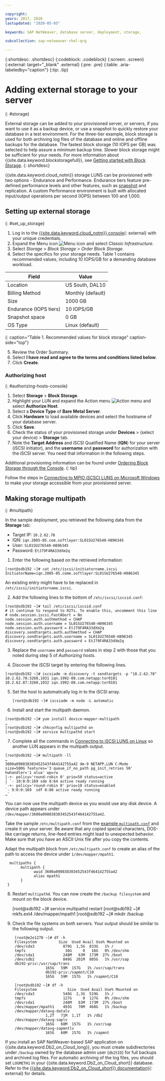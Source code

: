 ```yaml
---

copyright:
years: 2017, 2020
lastupdated: "2020-05-05"

keywords: SAP NetWeaver, database server, deployment, storage,

subcollection: sap-netweaver-rhel-qrg

---
```


{:shortdesc: .shortdesc}
{:codeblock: .codeblock}
{:screen: .screen}
{:external: target="_blank" .external}
{:pre: .pre}
{:table: .aria-labeledby="caption"}
{:tip: .tip}

# Adding external storage to your server
{: #storage}

External storage can be added to your provisioned server, or servers, if you want to use it as a backup device, or use a snapshot to quickly restore your database in a test environment. For the three-tier example, block storage is used for both archiving log files of the database and online and offline backups for the database. The fastest block storage (10 IOPS per GB) was selected to help assure a minimum backup time. Slower block storage might be sufficient for your needs. For more information about {{site.data.keyword.blockstoragefull}}, see [Getting started with Block Storage](/docs/BlockStorage?topic=BlockStorage-getting-started#getting-started).
{: shortdesc}

{{site.data.keyword.cloud_notm}} storage LUNS can be provisioned with two options - Endurance and Performance. Endurance tiers feature pre-defined performance levels and other features, such as [snapshot](/docs/BlockStorage?topic=BlockStorage-snapshots) and replication. A custom Performance environment is built with allocated input/output operations per second (IOPS) between 100 and 1,000.

## Setting up external storage
{: #set_up_storage}

1. Log in to the [{{site.data.keyword.cloud_notm}} console](https://cloud.ibm.com/){: external} with your unique credentials.
2. Expand the Menu icon ![Menu icon](../../icons/icon.hamburger.svg) and select *Classic Infrastructure*.
3. Select *Storage* > *Block Storage* > *Order Block Storage*.
4. Select the specifics for your storage needs. Table 1 contains recommended values, including 10 IOPS/GB for a demanding database workload.

|              Field               |      Value                                        |
| -------------------------------- | ------------------------------------------------- |
|Location                          | US South, DAL10                                   |
|Billing Method                    | Monthly (default)                                 |
|Size                              | 1000 GB                                           |
|Endurance (IOPS tiers)            | 10 IOPS/GB                                        |
|Snapshot space                    | 0 GB                                              |
|OS Type                           | Linux (default)                                   |
{: caption="Table 1. Recommended values for block storage" caption-side="top"}

5. Review the Order Summary.
6. Select **I have read and agree to the terms and conditions listed below**.
7. Click **Create**.

### Authorizing host
{: #authorizing-hosts-console}

1. Select **Storage** > **Block Storage**.
2. Highlight your LUN and expand the Action menu ![Action menu](../../icons/action-menu-icon.svg) and select **Authorize Host**.
3. Select a **Device Type** of **Bare Metal Server**.
4. Click **Hardware** to load available devices and select the hostname of your database server.
5. Click **Save**.
6. Check the status of your provisioned storage under **Devices** > (select your device) > **Storage** tab.
7. Note the **Target Address** and iSCSI Qualified Name (**IQN**) for your server (iSCSI initiator), and the **username** and **password** for authorization with the iSCSI server. You need that information in the following steps.

  Additional provisioning information can be found under [Ordering Block Storage through the Console](/docs/BlockStorage?topic=BlockStorage-orderingthroughConsole).
  {: tip}  

Follow the steps in [Connecting to MPIO iSCSCI LUNS on Microsoft Windows](/docs/BlockStorage?topic=BlockStorage-mountingWindows#mountingWindows) to make your storage accessible from your provisioned server.

## Making storage multipath
{: #multipath}

In the sample deployment, you retrieved the following data from the **Storage** tab:
  * Target IP: `10.2.62.78`
  * IQN: `iqn.2005-05.com.softlayer:SL01SU276540-H896345`
  * User: `SL01SU276540-H896345`
  * Password: `EtJ79F4RA33dXm2q`

1. Enter the following based on the retrieved information:
```
[root@sdb192 ~]# cat /etc/iscsi/initiatorname.iscsi
InitiatorName=iqn.2005-05.come.softlayer:SL01SU276540-H986345
```
   An existing entry might have to be replaced in `/etc/iscsi/initiatorname.iscsi`.

2. Add the following lines to the bottom of `/etc/iscsi/iscsid.conf`:
```
[root@sdb192 ~]# tail /etc/iscsi/iscsid.conf
# it continue to respond to R2Ts. To enable this, uncomment this line
# node.session.iscsi.FastAbort = No
node.session.auth.authmethod = CHAP
node.session.auth.username = SL01SU276540-H896345
node.session.auth.password = EtJ79F4RA33dXm2q
discovery.sendtargets.auth.authmethod = CHAP
discovery.sendtargets.auth.username = SL01SU276540-H896345
discovery.sendtargets.auth.password = EtJ79F4RA33dXm2q
```

3. Replace the `username` and `password` values in step 2 with those that you noted during step 5 of *Authorizing hosts*.

4. Discover the iSCSI target by entering the following lines.
```
[root@sdb192 ~]# iscsiadm -m discovery -t sendtargets -p "10.2.62.78"
10.2.62.78:3260,1031 iqn.1992-08.com.netapp:tor0101
10.2.62.87:3260,1032 iqn.1992-08.com.netapp:tor0101
```

5. Set the host to automatically log in to the iSCSI array.

      `[root@sdb192 ~]# iscsiadm -m node -L automatic`

6. Install and start the multipath daemon.
```
[root@sdb192 ~]# yum install device-mapper-multipath
…
[root@sdb192 ~]# chkconfig multipathd on
[root@sdb192 ~]# service multipathd start
```

7. Complete all the commands in [Connecting to iSCSI LUNS on Linux](/docs/BlockStorage?topic=BlockStorage-mountingLinux) so another LUN appears in the multipath output.
```
[root@sdb192 ~]# multipath -ll
…
3600a098038303452543f464142755a42 dm-9 NETAPP,LUN C-Mode
size=500G features='3 queue_if_no_path pg_init_retries 50' hwhandler='1 alua' wp=rw
|-+- policy='round-robin 0' prio=50 status=active
| `- 10:0:0:169 sde 8:64 active ready running
`-+- policy='round-robin 0' prio=10 status=enabled
`- 9:0:0:169  sdf 8:80 active ready running
…`
```

You can now use the multipath device as you would use any disk device. A device path appears under `/dev/mapper/3600a098038303452543f464142755a42`.

Take the sample `/etc/multipath.conf` from the [example `multipath.conf`](/docs/sap-netweaver-rhel-qrg?topic=sap-netweaver-rhel-qrg-sample) and create it on your server. Be aware that any copied special characters, DOS-like carriage returns, line-feed entries might lead to unexpected behavior. Make sure that you have an ASCII Unix file after you copy the contents.

Adapt the multipath block from `/etc/multipath.conf` to create an alias of the path to access the device under `1/dev/mapper/mpath1`.

      multipaths {
	       multipath {
		         wwid 3600a098038303452543f464142755a42
		         alias mpath1
	       }
     }

8. Restart `multipathd`. You can now create the `/backup filesystem` and mount on the block device.

      [root@sdb192 ~]# service multipathd restart
      [root@sdb192 ~]# mkfs.ext4 /dev/mapper/mpath1
      [root@sdb192 ~]# mkdir  /backup

9. Check the file systems on both servers. Your output should be similar to the following output.

        [root@e2e1270 ~]# df -h
        Filesystem		    Size  Used Avail Use% Mounted on
        /dev/sda3             879G  1,5G  833G   1% /
        tmpfs                  16G     0   16G   0% /dev/shm
        /dev/sda1             248M   63M  173M  27% /boot
        /dev/sdb2             849G  201M  805G   1% /usr/sap
        db192-priv:/usr/sap/trans
                      165G   59M  157G   1% /usr/sap/trans
                      db192-priv:/sapmnt/C10
                      165G   59M  157G   1% /sapmnt/C10

        [root@sdb192 ~]# df -h
        Filesystem      	    Size  Used Avail Use% Mounted on
        /dev/sda3             549G  2,3G  519G   1% /
        tmpfs                 127G     0  127G   0% /dev/shm
        /dev/sda1             248M   63M  173M  27% /boot
        /dev/mapper/mpath1    493G   70M  468G   1% /backup
        /dev/mapper/datavg-datalv
                      1,2T   71M  1,1T   1% /db2
        /dev/mapper/datavg-saplv
                      165G   60M  157G   1% /usr/sap
        /dev/mapper/datavg-sapmntlv
                      165G   60M  157G   1% /sapmnt

If you install an SAP NetWeaver-based SAP application on {{site.data.keyword.Db2_on_Cloud_long}}, you must create subdirectories under `/backup` owned by the database admin user (`db2SID`) for full backups and archived log files. For automatic archiving of the log files, you should set `LOGMETH1` in your {{site.data.keyword.Db2_on_Cloud_short}} database. Refer to the [{{site.data.keyword.Db2_on_Cloud_short}} documentation)](http://www.ibm.com/support/knowledgecenter/SSEPGG_10.5.0/com.ibm.db2.luw.admin.ha.doc/doc/c0051344.html){: external} for details.
